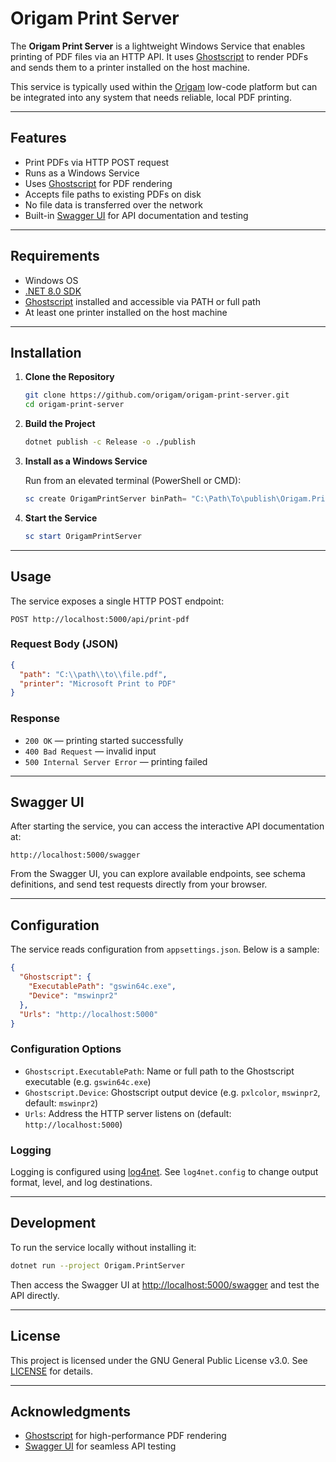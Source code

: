 # Origam Print Server

The **Origam Print Server** is a lightweight Windows Service that enables printing of PDF files via an HTTP API. It uses [Ghostscript](https://www.ghostscript.com/) to render PDFs and sends them to a printer installed on the host machine.

This service is typically used within the [Origam](https://github.com/origam/origam) low-code platform but can be integrated into any system that needs reliable, local PDF printing.

---

## Features

- Print PDFs via HTTP POST request
- Runs as a Windows Service
- Uses [Ghostscript](https://www.ghostscript.com/) for PDF rendering
- Accepts file paths to existing PDFs on disk
- No file data is transferred over the network
- Built-in [Swagger UI](https://swagger.io/tools/swagger-ui/) for API documentation and testing

---

## Requirements

- Windows OS
- [.NET 8.0 SDK](https://dotnet.microsoft.com/en-us/download)
- [Ghostscript](https://www.ghostscript.com/download/gsdnld.html) installed and accessible via PATH or full path
- At least one printer installed on the host machine

---

## Installation

1. **Clone the Repository**
   ```bash
   git clone https://github.com/origam/origam-print-server.git
   cd origam-print-server
   ```

2. **Build the Project**
   ```bash
   dotnet publish -c Release -o ./publish
   ```

3. **Install as a Windows Service**

   Run from an elevated terminal (PowerShell or CMD):

   ```powershell
   sc create OrigamPrintServer binPath= "C:\Path\To\publish\Origam.PrintServer.exe"
   ```

4. **Start the Service**
   ```powershell
   sc start OrigamPrintServer
   ```

---

## Usage

The service exposes a single HTTP POST endpoint:

```
POST http://localhost:5000/api/print-pdf
```

### Request Body (JSON)

```json
{
  "path": "C:\\path\\to\\file.pdf",
  "printer": "Microsoft Print to PDF"
}
```

### Response

- `200 OK` — printing started successfully
- `400 Bad Request` — invalid input
- `500 Internal Server Error` — printing failed

---

## Swagger UI

After starting the service, you can access the interactive API documentation at:

```
http://localhost:5000/swagger
```

From the Swagger UI, you can explore available endpoints, see schema definitions, and send test requests directly from your browser.

---

## Configuration

The service reads configuration from `appsettings.json`. Below is a sample:

```json
{
  "Ghostscript": {
    "ExecutablePath": "gswin64c.exe",
    "Device": "mswinpr2"
  },
  "Urls": "http://localhost:5000"
}
```

### Configuration Options

- `Ghostscript.ExecutablePath`: Name or full path to the Ghostscript executable (e.g. `gswin64c.exe`)
- `Ghostscript.Device`: Ghostscript output device (e.g. `pxlcolor`, `mswinpr2`, default: `mswinpr2`)
- `Urls`: Address the HTTP server listens on (default: `http://localhost:5000`)

### Logging

Logging is configured using [log4net](https://logging.apache.org/log4net/). See `log4net.config` to change output format, level, and log destinations.

---

## Development

To run the service locally without installing it:

```bash
dotnet run --project Origam.PrintServer
```

Then access the Swagger UI at [http://localhost:5000/swagger](http://localhost:5000/swagger) and test the API directly.

---

## License

This project is licensed under the GNU General Public License v3.0. See [LICENSE](LICENSE) for details.

---

## Acknowledgments

- [Ghostscript](https://www.ghostscript.com/) for high-performance PDF rendering
- [Swagger UI](https://swagger.io/tools/swagger-ui/) for seamless API testing
